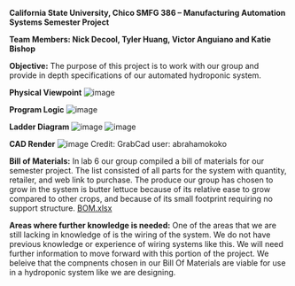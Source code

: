 

**California State University, Chico
SMFG 386 – Manufacturing Automation Systems
Semester Project**

**Team Members: Nick Decool, Tyler Huang, Victor Anguiano and Katie Bishop**


**Objective:**
	The purpose of this project is to work with our group and provide in depth specifications of our automated hydroponic system.  




**Physical Viewpoint**
![image](https://user-images.githubusercontent.com/80664067/113379173-9eaecf80-932d-11eb-8b86-3c8fe463954d.png)


**Program Logic**
![image](https://user-images.githubusercontent.com/80721125/113385653-68794c00-933d-11eb-8d5c-486f0f4b8244.png)

**Ladder Diagram**
![image](https://user-images.githubusercontent.com/80664067/119056025-daa20080-b97e-11eb-9797-6d738c0d0ec6.png)
![image](https://user-images.githubusercontent.com/80664067/119056074-ef7e9400-b97e-11eb-8ad6-996a659a29e3.png)


**CAD Render**
![image](https://user-images.githubusercontent.com/80664067/119056289-4be1b380-b97f-11eb-92db-4704c50ec4bc.png)
Credit: GrabCad user: abrahamokoko


**Bill of Materials:**
	In lab 6 our group compiled a bill of materials for our semester project. The list consisted of all parts for the system with quantity, retailer, and web link to purchase. The produce our group has chosen to grow in the system is butter lettuce because of its relative ease to grow compared to other crops, and because of its small footprint requiring no support structure. 
[BOM.xlsx](https://github.com/kbishop9/team_3_semester_project/files/6247785/BOM.xlsx)	
	

**Areas where further knowledge is needed:**
	One of the areas that we are still lacking in knowledge of is the wiring of the system. We do not have previous knowledge or experience of wiring systems like this. We will need further information to move forward with this portion of the project. We beleive that the compnents chosen in our Bill Of Materials are viable for use in a hydroponic system like we are designing.

